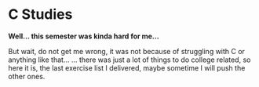 ﻿# C Studies


**Well... this semester was kinda hard for me...**

But wait, do not get me wrong, it was not because of struggling with C or anything like that...
... there was just a lot of things to do college related, so here it is, the last exercise list I delivered, maybe sometime I will push the other ones.
